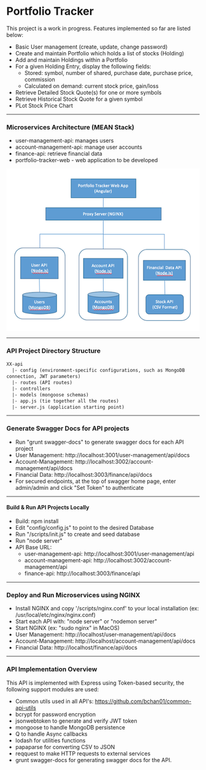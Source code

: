 # Portfolio Tracker

This project is a work in progress. Features implemented so far are listed below:

* Basic User management (create, update, change password)
* Create and maintain Portfolio which holds a list of stocks (Holding)
* Add and maintain Holdings within a Portfolio
* For a given Holding Entry, display the following fields: 
  * Stored: symbol, number of shared, purchase date, purchase price, commission
  * Calculated on demand: current stock price, gain/loss
* Retrieve Detailed Stock Quote(s) for one or more symbols
* Retrieve Historical Stock Quote for a given symbol
* PLot Stock Price Chart

---------------------------------------
### Microservices Architecture (MEAN Stack) ###

* user-management-api: manages users
* account-management-api: manage user accounts
* finance-api: retrieve financial data
* portfolio-tracker-web - web application to be developed

![Swagger Docs](docs/architecture.png)

---------------------------------------
### API Project Directory Structure ###
    XX-api
      |- config (environment-specific configurations, such as MongoDB connection, JWT parameters)
      |- routes (API routes)
      |- controllers
      |- models (mongoose schemas)
      |- app.js (tie together all the routes)
      |- server.js (application starting point)

---------------------------------------
### Generate Swagger Docs for API projects ###
* Run "grunt swagger-docs" to generate swagger docs for each API project
* User Management: http://localhost:3001/user-management/api/docs
* Account-Management: http://localhost:3002/account-management/api/docs
* Financial Data: http://localhost:3003/finance/api/docs
* For secured endpoints, at the top of swagger home page, enter admin/admin and click "Set Token" to authenticate

---------------------------------------
#### Build & Run API Projects Locally ####
* Build: npm install
* Edit "config/config.js" to point to the desired Database
* Run "/scripts/init.js" to create and seed database
* Run "node server"
* API Base URL: 
  * user-management-api: http://localhost:3001/user-management/api
  * account-management-api: http://localhost:3002/account-management/api
  * finance-api: http://localhost:3003/finance/api

---------------------------------------
### Deploy and Run Microservices using NGINX ###
* Install NGINX and copy '/scripts/nginx.conf' to your local installation (ex: /usr/local/etc/nginx/nginx.conf)
* Start each API with: "node server" or "nodemon server"
* Start NGINX (ex: "sudo nginx" in MacOS)
* User Management: http://localhost/user-management/api/docs
* Account-Management: http://localhost/account-management/api/docs
* Financial Data: http://localhost/finance/api/docs

---------------------------------------
### API Implementation Overview ###
This API is implemented with Express using Token-based security, the following support modules are used:
* Common utils used in all API's: https://github.com/bchan01/common-api-utils
* bcrypt for password encryption
* jsonwebtoken to generate and verify JWT token
* mongoose to handle MongoDB persistence
* Q to handle Async callbacks
* lodash for utilities functions
* papaparse for converting CSV to JSON
* reqquest to make HTTP requests to external services
* grunt swagger-docs for generating swagger docs for the API.


